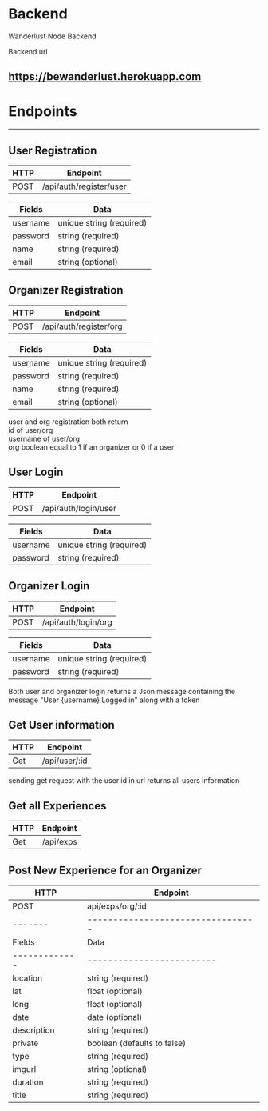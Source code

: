 # Backend
Wanderlust Node Backend

Backend url
## https://bewanderlust.herokuapp.com


# Endpoints
----------------------------


 ## User Registration

 | HTTP | Endpoint                |
 | -----|------------------------ |
 | POST | /api/auth/register/user |

 | Fields      |          Data            |
 |-------------|------------------------- |
 | username    | unique string (required) |
 | password    | string (required)        |
 | name        | string (required)        |
 | email       | string (optional)        |


## Organizer Registration  

 | HTTP | Endpoint                |
 | -----|------------------------ |
 | POST | /api/auth/register/org |

 | Fields      |          Data            |
 |-------------|------------------------- |
 | username    | unique string (required) |
 | password    | string (required)        |
 | name        | string (required)        |
 | email       | string (optional)        |


 user and org registration both return  
 id of user/org  
 username of user/org  
 org boolean equal to 1 if an organizer or 
 0 if a user 


  ## User Login

 | HTTP | Endpoint                |
 | -----|------------------------ |
 | POST | /api/auth/login/user    |

 | Fields      |          Data            |
 |-------------|------------------------- |
 | username    | unique string (required) |
 | password    | string (required)        |

 

  ## Organizer Login

 | HTTP | Endpoint                |
 | -----|------------------------ |
 | POST | /api/auth/login/org |

 | Fields      |          Data            |
 |-------------|------------------------- |
 | username    | unique string (required) |
 | password    | string (required)        |

 
Both user and organizer login returns
a Json message containing the message "User {username} Logged in"
along with a token

  ## Get User information

 | HTTP | Endpoint                |
 | -----|------------------------ |
 | Get  | /api/user/:id |
 
 sending get request with the user id in url returns all users information

 ## Get all Experiences

| HTTP | Endpoint                |
 | -----|------------------------ |
 | Get  | /api/exps |

 ## Post New Experience for an Organizer

| HTTP | Endpoint                |
 | -----|------------------------ |
 | POST  | api/exps/org/:id |
 |-------|---------------------------------|
  | Fields      |          Data            |
 |-------------|------------------------- |
 | location    | string (required) |
 | lat    | float (optional)        |
 | long        | float (optional)        |
 | date       | date (optional)        |
 | description | string (required)
 | private     | boolean (defaults to false)
 | type        | string (required)
 | imgurl      | string (optional)
 | duration    | string (required)
 | title       | string (required)